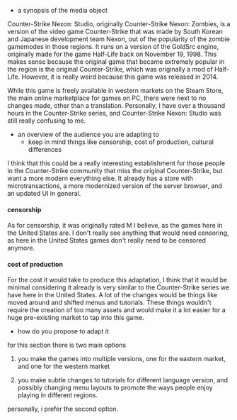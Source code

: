 
- a synopsis of the media object

Counter-Strike Nexon: Studio, originally Counter-Strike Nexon: Zombies, is a version of the video game Counter-Strike that was made by South Korean and Japanese development team Nexon, out of the popularity of the zombie gamemodes in those regions. It runs on a version of the GoldSrc engine, originally made for the game Half-Life back  on November 19, 1998. This makes sense because the original game that became extremely popular in the region is the original Counter-Strike, which was originally a mod of Half-Life. However, it is really weird because this game was released in 2014. 

While this game is freely available in western markets on the Steam Store, the main online marketplace for games on PC, there were next to no changes made, other than a translation. Personally, I have over a thousand hours in the Counter-Strike series, and Counter-Strike Nexon: Studio was still really confusing to me. 

- an overview of the audience you are adapting to
  - keep in mind things like censorship, cost of production, cultural differences

I think that this could be a really interesting establishment for those people in the Counter-Strike community that miss the original Counter-Strike, but want a more modern everything else. It already has a store with microtransactions, a more modernized version of the server browser, and an updated UI in general. 

#### censorship
As for censorship, it was originally rated M I believe, as the games here in the United States are. I don't really see anything that would need censoring, as here in the United States games don't really need to be censored anymore.

#### cost of production
For the cost it would take to produce this adaptation, I think that it would be minimal considering it already is very similar to the Counter-Strike series we have here in the United States. A lot of the changes would be things like moved around and shifted menus and tutorials. These things wouldn't require the creation of too many assets and would make it a lot easier for a huge pre-existing market to tap into this game. 

- how do you propose to adapt it

for this section there is two main options

1. you make the games into multiple versions, one for the eastern market, and one for the western market 

2. you make subtle changes to tutorials for different language version, and possibly changing menu layouts to promote the ways people enjoy playing in different regions. 

personally, i prefer the second option. 


